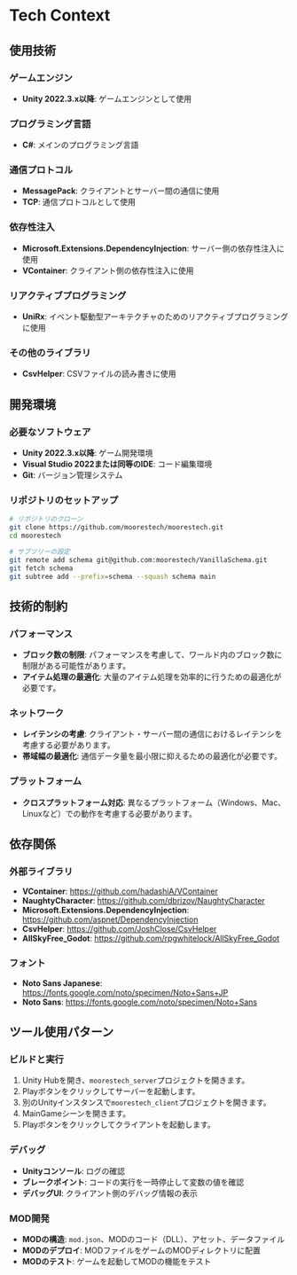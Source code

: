 # Tech Context

## 使用技術

### ゲームエンジン
- **Unity 2022.3.x以降**: ゲームエンジンとして使用

### プログラミング言語
- **C#**: メインのプログラミング言語

### 通信プロトコル
- **MessagePack**: クライアントとサーバー間の通信に使用
- **TCP**: 通信プロトコルとして使用

### 依存性注入
- **Microsoft.Extensions.DependencyInjection**: サーバー側の依存性注入に使用
- **VContainer**: クライアント側の依存性注入に使用

### リアクティブプログラミング
- **UniRx**: イベント駆動型アーキテクチャのためのリアクティブプログラミングに使用

### その他のライブラリ
- **CsvHelper**: CSVファイルの読み書きに使用

## 開発環境

### 必要なソフトウェア
- **Unity 2022.3.x以降**: ゲーム開発環境
- **Visual Studio 2022または同等のIDE**: コード編集環境
- **Git**: バージョン管理システム

### リポジトリのセットアップ
```bash
# リポジトリのクローン
git clone https://github.com/moorestech/moorestech.git
cd moorestech

# サブツリーの設定
git remote add schema git@github.com:moorestech/VanillaSchema.git
git fetch schema
git subtree add --prefix=schema --squash schema main
```

## 技術的制約

### パフォーマンス
- **ブロック数の制限**: パフォーマンスを考慮して、ワールド内のブロック数に制限がある可能性があります。
- **アイテム処理の最適化**: 大量のアイテム処理を効率的に行うための最適化が必要です。

### ネットワーク
- **レイテンシの考慮**: クライアント・サーバー間の通信におけるレイテンシを考慮する必要があります。
- **帯域幅の最適化**: 通信データ量を最小限に抑えるための最適化が必要です。

### プラットフォーム
- **クロスプラットフォーム対応**: 異なるプラットフォーム（Windows、Mac、Linuxなど）での動作を考慮する必要があります。

## 依存関係

### 外部ライブラリ
- **VContainer**: https://github.com/hadashiA/VContainer
- **NaughtyCharacter**: https://github.com/dbrizov/NaughtyCharacter
- **Microsoft.Extensions.DependencyInjection**: https://github.com/aspnet/DependencyInjection
- **CsvHelper**: https://github.com/JoshClose/CsvHelper
- **AllSkyFree_Godot**: https://github.com/rpgwhitelock/AllSkyFree_Godot

### フォント
- **Noto Sans Japanese**: https://fonts.google.com/noto/specimen/Noto+Sans+JP
- **Noto Sans**: https://fonts.google.com/noto/specimen/Noto+Sans

## ツール使用パターン

### ビルドと実行
1. Unity Hubを開き、`moorestech_server`プロジェクトを開きます。
2. Playボタンをクリックしてサーバーを起動します。
3. 別のUnityインスタンスで`moorestech_client`プロジェクトを開きます。
4. MainGameシーンを開きます。
5. Playボタンをクリックしてクライアントを起動します。

### デバッグ
- **Unityコンソール**: ログの確認
- **ブレークポイント**: コードの実行を一時停止して変数の値を確認
- **デバッグUI**: クライアント側のデバッグ情報の表示

### MOD開発
- **MODの構造**: `mod.json`、MODのコード（DLL）、アセット、データファイル
- **MODのデプロイ**: MODファイルをゲームのMODディレクトリに配置
- **MODのテスト**: ゲームを起動してMODの機能をテスト
